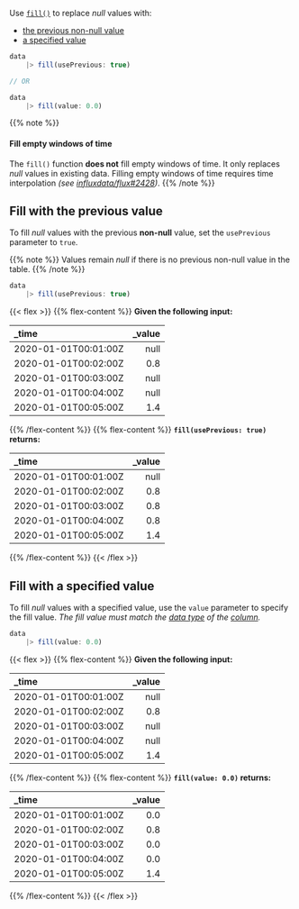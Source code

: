 
Use [`fill()`](/flux/v0/stdlib/universe/fill/)
to replace _null_ values with:

- [the previous non-null value](#fill-with-the-previous-value)
- [a specified value](#fill-with-a-specified-value)

<!-- -->
```js
data
    |> fill(usePrevious: true)

// OR

data
    |> fill(value: 0.0)
```

{{% note %}}
#### Fill empty windows of time
The `fill()` function **does not** fill empty windows of time.
It only replaces _null_ values in existing data.
Filling empty windows of time requires time interpolation
_(see [influxdata/flux#2428](https://github.com/influxdata/flux/issues/2428))_.
{{% /note %}}

## Fill with the previous value
To fill _null_ values with the previous **non-null** value, set the `usePrevious` parameter to `true`.

{{% note %}}
Values remain _null_ if there is no previous non-null value in the table.
{{% /note %}}

```js
data
    |> fill(usePrevious: true)
```

{{< flex >}}
{{% flex-content %}}
**Given the following input:**

| _time                | _value |
|:-----                | ------:|
| 2020-01-01T00:01:00Z | null   |
| 2020-01-01T00:02:00Z | 0.8    |
| 2020-01-01T00:03:00Z | null   |
| 2020-01-01T00:04:00Z | null   |
| 2020-01-01T00:05:00Z | 1.4    |
{{% /flex-content %}}
{{% flex-content %}}
**`fill(usePrevious: true)` returns:**

| _time                | _value |
|:-----                | ------:|
| 2020-01-01T00:01:00Z | null   |
| 2020-01-01T00:02:00Z | 0.8    |
| 2020-01-01T00:03:00Z | 0.8    |
| 2020-01-01T00:04:00Z | 0.8    |
| 2020-01-01T00:05:00Z | 1.4    |
{{% /flex-content %}}
{{< /flex >}}

## Fill with a specified value
To fill _null_ values with a specified value, use the `value` parameter to specify the fill value.
_The fill value must match the [data type](/flux/v0/spec/types/#basic-types)
of the [column](/flux/v0/stdlib/universe/fill/#column)._

```js
data
    |> fill(value: 0.0)
```

{{< flex >}}
{{% flex-content %}}
**Given the following input:**

| _time                | _value |
|:-----                | ------:|
| 2020-01-01T00:01:00Z | null   |
| 2020-01-01T00:02:00Z | 0.8    |
| 2020-01-01T00:03:00Z | null   |
| 2020-01-01T00:04:00Z | null   |
| 2020-01-01T00:05:00Z | 1.4    |
{{% /flex-content %}}
{{% flex-content %}}
**`fill(value: 0.0)` returns:**

| _time                | _value |
|:-----                | ------:|
| 2020-01-01T00:01:00Z | 0.0    |
| 2020-01-01T00:02:00Z | 0.8    |
| 2020-01-01T00:03:00Z | 0.0    |
| 2020-01-01T00:04:00Z | 0.0    |
| 2020-01-01T00:05:00Z | 1.4    |
{{% /flex-content %}}
{{< /flex >}}
